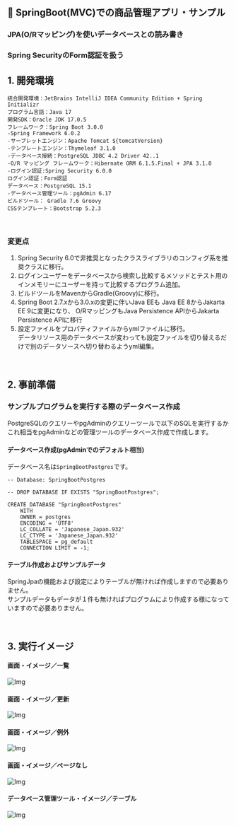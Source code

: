 ﻿## :leaves: SpringBoot(MVC)での商品管理アプリ・サンプル  

### JPA(O/Rマッピング)を使いデータベースとの読み書き  
### Spring SecurityのForm認証を扱う

## 1. 開発環境  
```
統合開発環境：JetBrains IntelliJ IDEA Community Edition + Spring Initializr  
プログラム言語：Java 17  
開発SDK：Oracle JDK 17.0.5  
フレームワーク：Spring Boot 3.0.0  
-Spring Framework 6.0.2  
-サーブレットエンジン：Apache Tomcat ${tomcatVersion}  
-テンプレートエンジン：Thymeleaf 3.1.0  
-データベース接続：PostgreSQL JDBC 4.2 Driver 42..1  
-O/R マッピング フレームワーク：Hibernate ORM 6.1.5.Final + JPA 3.1.0  
-ログイン認証:Spring Security 6.0.0
ログイン認証：Form認証
データベース：PostgreSQL 15.1
-データベース管理ツール：pgAdmin 6.17
ビルドツール： Gradle 7.6 Groovy
CSSテンプレート：Bootstrap 5.2.3
```

<br />

### 変更点
1. Spring Security 6.0で非推奨となったクラスライブラリのコンフィグ系を推奨クラスに移行。  
2. ログインユーザーをデータベースから検索し比較するメソッドとテスト用のインメモリーにユーザーを持って比較するプログラム追加。  
3. ビルドツールをMavenからGradle(Groovy)に移行。  
4. Spring Boot 2.7.xから3.0.xの変更に伴いJava EEも Java EE 8からJakarta EE 9に変更になり、
O/RマッピングもJava Persistence APIからJakarta Persistence APIに移行  
5. 設定ファイルをプロパティファイルからymlファイルに移行。  
データリソース用のデータベースが変わっても設定ファイルを切り替えるだけで別のデータソースへ切り替わるようyml編集。  

<br />

## 2. 事前準備  
### サンプルプログラムを実行する際のデータベース作成  
PostgreSQLのクエリーやpgAdminのクエリーツールで以下のSQLを実行するかこれ相当をpgAdminなどの管理ツールのデータベース作成で作成します。  

#### データベース作成(pgAdminでのデフォルト相当)  
データベース名は`SpringBootPostgres`です。  

```
-- Database: SpringBootPostgres

-- DROP DATABASE IF EXISTS "SpringBootPostgres";

CREATE DATABASE "SpringBootPostgres"
    WITH 
    OWNER = postgres
    ENCODING = 'UTF8'
    LC_COLLATE = 'Japanese_Japan.932'
    LC_CTYPE = 'Japanese_Japan.932'
    TABLESPACE = pg_default
    CONNECTION LIMIT = -1;
````

#### テーブル作成およびサンプルデータ  
SpringJpaの機能および設定によりテーブルが無ければ作成しますので必要ありません。  
サンプルデータもデータが１件も無ければプログラムにより作成する様になっていますので必要ありません。  


<br />

## 3. 実行イメージ  
#### 画面・イメージ／一覧  
![Img](ReadmeImg.png)  

#### 画面・イメージ／更新  
![Img](ReadmeImg2.png)  

#### 画面・イメージ／例外  
![Img](ReadmeImg3.png)

#### 画面・イメージ／ページなし  
![Img](ReadmeImg4.png)

#### データベース管理ツール・イメージ／テーブル  
![Img](ReadmeImg5.png)  
  